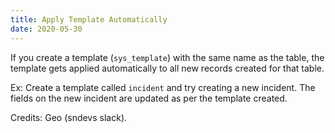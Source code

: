 ```yaml
---
title: Apply Template Automatically
date: 2020-05-30
---
```


If you create a template (`sys_template`) with the same name as the table, the template gets applied automatically to all new records created for that table.

Ex: Create a template called `incident` and try creating a new incident. The fields on the new incident are updated as per the template created.

Credits: Geo (sndevs slack).
